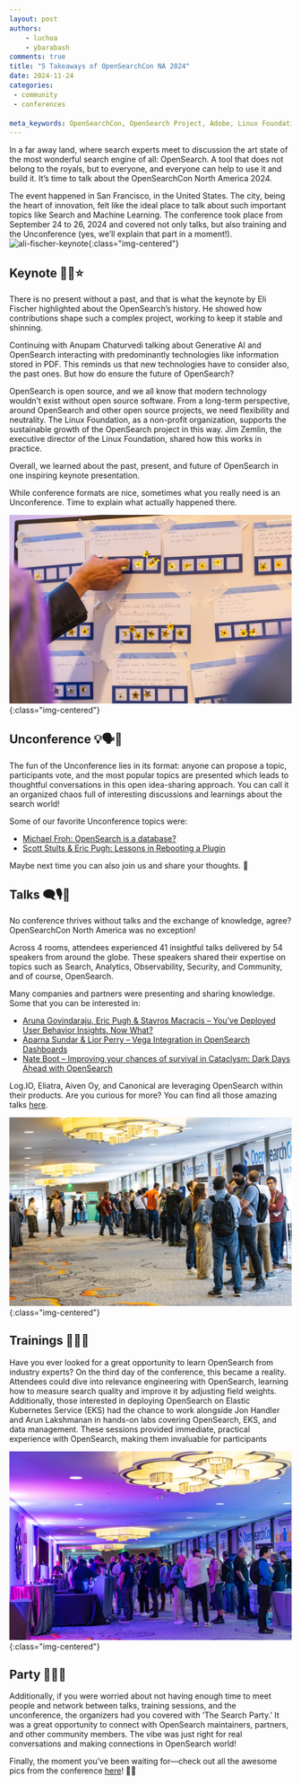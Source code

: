 ```yaml
---
layout: post
authors: 
    - luchoa
    - ybarabash
comments: true
title: "5 Takeaways of OpenSearchCon NA 2024"
date: 2024-11-24
categories:
 - community
 - conferences

meta_keywords: OpenSearchCon, OpenSearch Project, Adobe, Linux Foundation, GenAI, Vector Search, OpenSearch Software Foundation
---
```



In a far away land, where search experts meet to discussion the art state of the most wonderful search engine of all: OpenSearch. A tool that does not belong to the royals, but to everyone, and everyone can help to use it and build it. It’s time to talk about the OpenSearchCon North America 2024.

The event happened in San Francisco, in the United States. The city, being the heart of innovation, felt like the ideal place to talk about such important topics like Search and Machine Learning. The conference took place from September 24 to 26, 2024 and covered not only talks, but also training and the Unconference (yes, we’ll explain that part in a moment!).
![ali-fischer-keynote](/assets/media/blog-images/2024-11-01-5-Takeaways-of-OpenSearchCon-NA-2024/eli-fischer-keynote.jpg){:class="img-centered"}

## Keynote 🎤📢⭐

There is no present without a past, and that is what the keynote by Eli Fischer highlighted about the OpenSearch’s history. He showed how contributions shape such a complex project, working to keep it stable and shinning. 

Continuing with Anupam Chaturvedi talking about Generative AI and OpenSearch interacting with predominantly technologies like information stored in PDF. This reminds us that new technologies have to consider also, the past ones. But how do ensure the future of OpenSearch?

OpenSearch is open source, and we all know that modern technology wouldn’t exist without open source software. From a long-term perspective, around OpenSearch and other open source projects, we need flexibility and neutrality. The Linux Foundation, as a non-profit organization, supports the sustainable growth of the OpenSearch project in this way. Jim Zemlin, the executive director of the Linux Foundation, shared how this works in practice. 

Overall, we learned about the past, present, and future of OpenSearch in one inspiring keynote presentation.

While conference formats are nice, sometimes what you really need is an Unconference. Time to explain what actually happened there.

![uncoference](/assets/media/blog-images/2024-11-01-5-Takeaways-of-OpenSearchCon-NA-2024/unconference.jpg){:class="img-centered"}

## Unconference 💡🗣️🌟

The fun of the Unconference lies in its format: anyone can propose a topic, participants vote, and the most popular topics are presented which leads to thoughtful conversations in this open idea-sharing approach. You can call it an organized chaos full of interesting discussions and learnings about the search world! 

Some of our favorite Unconference topics were: 
- [Michael Froh: OpenSearch is a database?](https://www.youtube.com/watch?v=HFItXRGumq8)
- [Scott Stults & Eric Pugh: Lessons in Rebooting a Plugin](https://www.youtube.com/watch?v=S_dc8l2P1ew)

Maybe next time you can also join us and share your thoughts. 💬

## Talks 🗨️🎙️🧠
No conference thrives without talks and the exchange of knowledge, agree? OpenSearchCon North America was no exception!

Across 4 rooms, attendees experienced 41 insightful talks delivered by 54 speakers from around the globe. These speakers shared their expertise on topics such as Search, Analytics, Observability, Security, and Community, and of course, OpenSearch.

Many companies and partners were presenting and sharing knowledge. Some that you can be interested in: 
- [Aruna Govindaraju, Eric Pugh & Stavros Macracis – You’ve Deployed User Behavior Insights. Now What?](https://www.youtube.com/watch?v=xi261oUamXc&t=20s)
- [Aparna Sundar & Lior Perry – Vega Integration in OpenSearch Dashboards](https://www.youtube.com/watch?v=UZ9RbVi2nLo&t=3s)
- [Nate Boot – Improving your chances of survival in Cataclysm: Dark Days Ahead with OpenSearch](https://www.youtube.com/watch?v=3kTjMTvw4No)

Log.IO, Eliatra, Aiven Oy, and Canonical are leveraging OpenSearch within their products. Are you curious for more? You can find all those amazing talks [here](https://www.youtube.com/watch?v=WPVGfWoR0B8&list=PLzgr9zSpws17ZYDb12UTIgEXq5vrUA4b1).

![conference-attendees](/assets/media/blog-images/2024-11-01-5-Takeaways-of-OpenSearchCon-NA-2024/conference-attendees.jpg){:class="img-centered"}

## Trainings 🎉🍹🎶
Have you ever looked for a great opportunity to learn OpenSearch from industry experts? 
On the third day of the conference, this became a reality. Attendees could dive into relevance engineering with OpenSearch, learning how to measure search quality and improve it by adjusting field weights. Additionally, those interested in deploying OpenSearch on Elastic Kubernetes Service (EKS) had the chance to work alongside Jon Handler and Arun Lakshmanan in hands-on labs covering OpenSearch, EKS, and data management. These sessions provided immediate, practical experience with OpenSearch, making them invaluable for participants

![conference-party](/assets/media/blog-images/2024-11-01-5-Takeaways-of-OpenSearchCon-NA-2024/conference-party.jpg){:class="img-centered"}

## Party 🎉🍹🎶
Additionally, if you were worried about not having enough time to meet people and network between talks, training sessions, and the unconference, the organizers had you covered with ‘The Search Party.’ It was a great opportunity to connect with OpenSearch maintainers, partners, and other community members. The vibe was just right for real conversations and making connections in OpenSearch world!

Finally, the moment you’ve been waiting for—check out all the awesome pics from the conference [here](https://buff.ly/3U3Sh5K)! 📸🎉